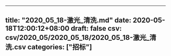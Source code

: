 
---
title: "2020_05_18-激光_清洗.md"
date: 2020-05-18T12:00:12+08:00
draft: false
csv: csv/2020_05/2020_05_18/2020_05_18-激光_清洗.csv
categories: ["招标"]
---

